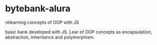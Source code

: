 # bytebank-alura
relearning concepts of OOP with JS

basic bank developed with JS.
Lear of OOP concepts as  encapsulation, abstraction, inheritance and polymorphism.
